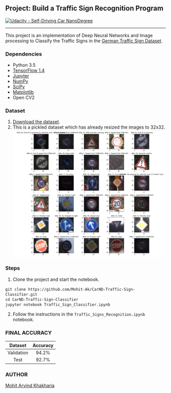 ## Project: Build a Traffic Sign Recognition Program
[![Udacity - Self-Driving Car NanoDegree](https://s3.amazonaws.com/udacity-sdc/github/shield-carnd.svg)](http://www.udacity.com/drive)

---
This project is an implementation of Deep Neural Networks and Image processing to Classify the Traffic Signs in the [German Traffic Sign Dataset](http://benchmark.ini.rub.de/?section=gtsrb&subsection=dataset).

### Dependencies

- Python 3.5
- [TensorFlow 1.4](http://tensorflow.org)
- [Jupyter](http://jupyter.org/)
- [NumPy](http://www.numpy.org/)
- [SciPy](https://www.scipy.org/)
- [Matplotlib](http://matplotlib.org/)
- Open CV2

### Dataset

1. [Download the dataset](https://d17h27t6h515a5.cloudfront.net/topher/2016/November/581faac4_traffic-signs-data/traffic-signs-data.zip). 
2. This is a pickled dataset which has already resized the images to 32x32.
![Dataset](./images_for_writeup/dataset_augmented.png)

### Steps

1. Clone the project and start the notebook.
```
git clone https://github.com/Mohit-Ak/CarND-Traffic-Sign-Classifier.git
cd CarND-Traffic-Sign-Classifier
jupyter notebook Traffic_Sign_Classifier.ipynb
```
2. Follow the instructions in the `Traffic_Signs_Recognition.ipynb` notebook.

### FINAL ACCURACY
| Dataset        	|     Accuracy        					| 
|:---------------------:|:---------------------------------------------:| 
| Validation         			| 94.2%   									| 
| Test    				|92.7% 										|

### AUTHOR
 [Mohit Arvind Khakharia](http://mohit.pro)
